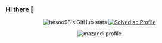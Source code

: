 ### Hi there 👋

<!--
**hesoo98/hesoo98** is a ✨ _special_ ✨ repository because its `README.md` (this file) appears on your GitHub profile.

Here are some ideas to get you started:

- 🔭 I’m currently working on ...
- 🌱 I’m currently learning ...
- 👯 I’m looking to collaborate on ...
- 🤔 I’m looking for help with ...
- 💬 Ask me about ...
- 📫 How to reach me: ...
- 😄 Pronouns: ...
- ⚡ Fun fact: ...
<img src="http://mazandi.herokuapp.com/api?handle={hesoo98}&theme=warm"/>
-->
<div align="center">

![hesoo98's GitHub stats](https://github-readme-stats.vercel.app/api?username=hesoo98&theme=default&show_icons=true)
[![Solved.ac Profile](http://mazassumnida.wtf/api/v2/generate_badge?boj=hesoo98)](https://solved.ac/profile/hesoo98)

![mazandi profile](http://mazandi.herokuapp.com/api?handle=hesoo98&theme=warm)

  
  

</div>
